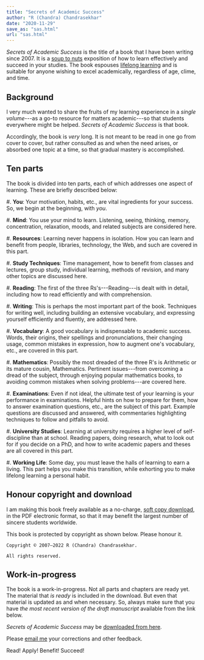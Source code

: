 ```yaml
---
title: "Secrets of Academic Success"
author: "R (Chandra) Chandrasekhar"
date: "2020-11-29"
save_as: "sas.html"
url: "sas.html"
---
```


_Secrets of Academic Success_ is the title of a book that I have been writing since 2007. It is a [soup to nuts](https://en.wikipedia.org/wiki/Soup_to_nuts) exposition of how to learn effectively and succeed in your studies. The book espouses [lifelong learning](https://en.wikipedia.org/wiki/Lifelong_learning) and is suitable for anyone wishing to excel academically, regardless of age, clime, and time.

## Background

I very much wanted to share the fruits of my learning experience in a _single volume_---as a go-to resource for matters academic---so that students everywhere might be helped. _Secrets of Academic Success_ is that book.

Accordingly, the book is _very_ long. It is not meant to be read in one go from cover to cover, but rather consulted as and when the need arises, or absorbed one topic at a time, so that gradual mastery is accomplished.

## Ten parts

The book is divided into ten parts, each of which addresses one aspect of learning. These are briefly described below:

#.  **You**: Your motivation, habits, etc., are vital ingredients for your success. So, we begin at the beginning, with _you_.

#.  **Mind**: You use your mind to learn. Listening, seeing, thinking, memory, concentration, relaxation, moods, and related subjects are considered here.

#.  **Resources**: Learning never happens in isolation. How you can learn and benefit from people, libraries, technology, the Web, and such are covered in this part.

#.  **Study Techniques**: Time management, how to benefit from classes and lectures, group study, individual learning, methods of revision, and many other topics are discussed here.

#.  **Reading**: The first of the three Rs's---Reading---is dealt with in detail, including how to read efficiently and with comprehension.

#.  **Writing**: This is perhaps the most important part of the book. Techniques for writing well, including building an extensive vocabulary, and expressing yourself efficiently and fluently, are addressed here.

#.  **Vocabulary**: A good vocabulary is indispensable to academic success. Words, their origins, their spellings and pronunciations, their changing usage, common mistakes in expression, how to augment one's vocabulary, etc., are covered in this part.

#.  **Mathematics**: Possibly the most dreaded of the three R's is Arithmetic or its mature cousin, Mathematics. Pertinent issues---from overcoming a dread of the subject, through enjoying popular mathematics books, to avoiding common mistakes when solving problems---are covered here.

#.  **Examinations**: Even if not ideal, the ultimate test of your learning is your performance in examinations. Helpful hints on how to prepare for them, how to answer examination questions, etc., are the subject of this part. Example questions are discussed and answered, with commentaries highlighting techniques to follow and pitfalls to avoid.

#.  **University Studies**: Learning at university requires a higher level of self-discipline than at school. Reading papers, doing research, what to look out for if you decide on a PhD, and how to write academic papers and theses are all covered in this part.

#.  **Working Life**: Some day, you must leave the halls of learning to earn a living. This part helps you make this transition, while exhorting you to make lifelong learning a personal habit.

## Honour copyright and download

I am making this book freely available as a no-charge, [soft copy download]({static}../sas-manuscript/SAS-partial.pdf), in the PDF electronic format, so that it may benefit the largest number of sincere students worldwide.

This book is protected by copyright as shown below. Please honour it.

```text
Copyright © 2007–2022 R (Chandra) Chandrasekhar.

All rights reserved.
```

## Work-in-progress

The book is a work-in-progress. Not all parts and chapters are ready yet. The material that _is ready_ is included in the download. But even that material is updated as and when necessary. So, always make sure that you have _the most recent version of the draft manuscript_ available from the link below.

_Secrets of Academic Success_ may be [downloaded from here]({static}../sas-manuscript/SAS-partial.pdf).

Please [email me](mailto:feedback.sasbook@gmailcom) your corrections and other feedback.

Read! Apply! Benefit! Succeed!
